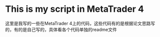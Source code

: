 # This is my script in MetaTrader 4

这里是我写的一些在MetaTrader 4上的代码，这些代码有的是根据论文思路写的，有的是自己写的，具体看各个代码单独的readme文件
